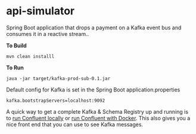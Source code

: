 # api-simulator

Spring Boot application that drops a payment on a Kafka event bus and consumes it in a reactive stream..

**To Build**
```shell script
mvn clean installl
```

**To Run**
```shell script
java -jar target/kafka-prod-sub-0.1.jar
```

Default config for Kafka is set in the Spring Boot application.properties

```
kafka.bootstrapServers=localhost:9092
```
A quick way to get a complete Kafka & Schema Registry up and running is to [run Confluent locally](https://docs.confluent.io/current/quickstart/ce-quickstart.html)  or [run Confluent with Docker](https://docs.confluent.io/current/quickstart/ce-docker-quickstart.html). This also gives you a nice front end that you can use to see Kafka messages.

